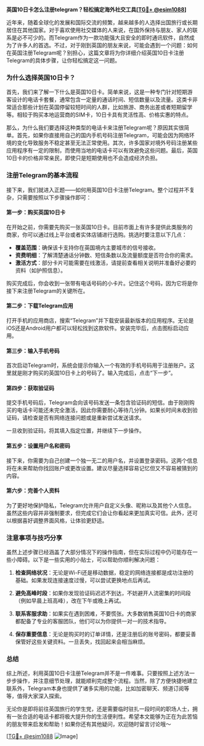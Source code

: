**英国10日卡怎么注册telegram？轻松搞定海外社交工具[[TG💪+ @esim1088](https://t.me/s/esim1088)]**

近年来，随着全球化的发展和国际交流的频繁，越来越多的人选择出国旅行或长期居住在其他国家。对于喜欢使用社交媒体的人来说，在国外保持与朋友、家人的联系是必不可少的。而Telegram作为一款功能强大且安全的即时通讯软件，自然成为了许多人的首选。不过，对于刚到英国的朋友来说，可能会遇到一个问题：如何在英国注册Telegram呢？别担心，这篇文章将为你详细介绍英国10日卡注册Telegram的具体步骤，让你轻松搞定这一问题。

### **为什么选择英国10日卡？**

首先，我们来了解一下什么是英国10日卡。简单来说，这是一种专门针对短期游客设计的电话卡套餐，通常包含一定量的通话时间、短信数量以及流量。这类卡非常适合那些计划在英国停留较短时间的人群，比如旅游、商务出差或者短期留学等。相较于购买本地运营商的SIM卡，10日卡具有灵活性高、价格实惠的特点。

那么，为什么我们要选择这种类型的电话卡来注册Telegram呢？原因其实很简单。首先，如果你直接用自己的国内手机号码注册Telegram，可能会因为网络环境的变化导致服务不稳定甚至无法正常使用。其次，许多国家对境外号码注册某些应用程序有一定的限制，而使用当地的电话卡可以有效避免这些问题。最后，英国10日卡的价格非常亲民，即使只是短期使用也不会造成经济负担。

### **注册Telegram的基本流程**

接下来，我们就进入正题——如何用英国10日卡注册Telegram。整个过程并不复杂，只需要按照以下步骤操作即可：

#### **第一步：购买英国10日卡**

在开始之前，你需要先购买一张英国10日卡。目前市面上有许多提供此类服务的商家，你可以通过线上平台或者实体店铺进行选购。挑选时要注意以下几点：

- **覆盖范围**：确保该卡支持你在英国境内主要城市的信号接收。
- **资费明细**：了解清楚通话分钟数、短信条数以及流量额度是否符合你的需求。
- **激活方式**：部分卡片可能需要在线激活，请提前查看相关说明并准备好必要的资料（如护照信息）。

购买完成后，你会收到一张带有电话号码的小卡片。记住这个号码，因为它将是你接下来注册Telegram的关键所在。

#### **第二步：下载Telegram应用**

打开手机的应用商店，搜索“Telegram”并下载安装最新版本的应用程序。无论是iOS还是Android用户都可以轻松找到这款软件。安装完毕后，点击图标启动应用。

#### **第三步：输入手机号码**

首次启动Telegram时，系统会提示你输入一个有效的手机号码用于注册账户。这里就是刚才购买的英国10日卡上的号码了。输入完成后，点击“下一步”。

#### **第四步：获取验证码**

提交手机号码后，Telegram会向该号码发送一条包含验证码的短信。由于刚刚购买的电话卡可能还未完全激活，因此你需要耐心等待几分钟。如果长时间未收到验证码，请检查是否有网络连接问题或是重新尝试发送请求。

一旦收到验证码，将其填入指定位置，并继续下一步操作。

#### **第五步：设置用户名和密码**

接下来，你需要为自己创建一个独一无二的用户名，并设置登录密码。这两个信息将在未来帮助你找回账户或更改设置。建议尽量选择容易记忆但又不容易被猜到的内容。

#### **第六步：完善个人资料**

为了更好地保护隐私，Telegram允许用户自定义头像、昵称以及其他个人信息。虽然这些内容并非强制要求，但完成它们会让你看起来更加真实可信。此外，还可以根据喜好调整界面风格，让体验更舒适。

### **注意事项与技巧分享**

虽然上述步骤已经涵盖了大部分情况下的操作指南，但在实际过程中仍可能存在一些小障碍。以下是一些实用的小贴士，可以帮助你顺利解决问题：

1. **检查网络状况**：无论是Wi-Fi还是移动数据，稳定的网络连接都是成功注册的基础。如果发现连接速度过慢，可以尝试更换地点后再试。
   
2. **避免高峰时段**：如果你发现验证码迟迟不到达，不妨避开人流密集的时间段（例如早晨上班高峰），改在下午或晚上再试。

3. **联系客服求助**：如果实在遇到困难，不要慌张。大多数销售英国10日卡的商家都配备了专业的客服团队，他们可以为你提供一对一的技术指导。

4. **保存重要信息**：无论是购买时的订单详情，还是注册后的账号密码，都要妥善保管好这些关键资料。一旦丢失，找回起来会相当麻烦。

### **总结**

综上所述，利用英国10日卡注册Telegram并不是一件难事。只要按照上述方法一步步操作，并注意细节处理，就能顺利完成整个流程。当然，除了方便快捷地建立联系外，Telegram本身也提供了诸多实用的功能，比如加密聊天、频道订阅等等，值得大家深入探索。

无论你是即将前往英国旅行的学生党，还是需要临时驻扎一段时间的职场人士，拥有一张合适的电话卡都将极大提升你的生活便利性。希望本文能够为正在为此苦恼的朋友带来启发和帮助！如果你还有其他疑问，欢迎随时留言讨论哦～

[[TG💪+ @esim1088](https://t.me/s/esim1088) ![Image](https://i.postimg.cc/4NQfJmqS/Snipaste-2025-05-13-00-14-12.png)]